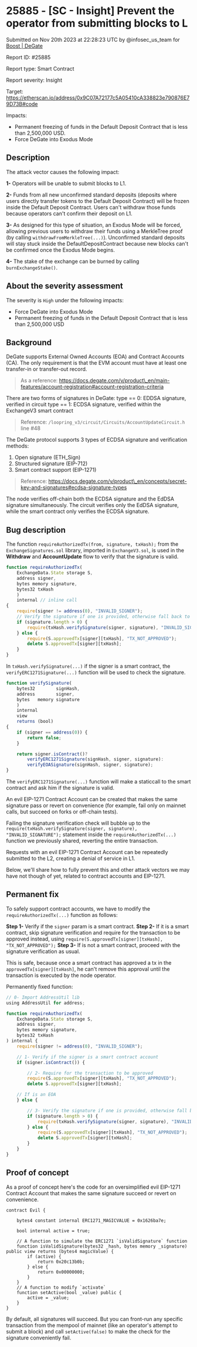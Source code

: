 # 25885 - \[SC - Insight] Prevent the operator from submitting blocks to L

Submitted on Nov 20th 2023 at 22:28:23 UTC by @infosec\_us\_team for [Boost | DeGate](https://immunefi.com/bounty/boosteddegatebugbounty/)

Report ID: #25885

Report type: Smart Contract

Report severity: Insight

Target: https://etherscan.io/address/0x9C07A72177c5A05410cA338823e790876E79D73B#code

Impacts:

* Permanent freezing of funds in the Default Deposit Contract that is less than 2,500,000 USD.
* Force DeGate into Exodus Mode

## Description

The attack vector causes the following impact:

**1-** Operators will be unable to submit blocks to L1.

**2-** Funds from all new unconfirmed standard deposits (deposits where users directly transfer tokens to the Default Deposit Contract) will be frozen inside the Default Deposit Contract. Users can't withdraw those funds because operators can't confirm their deposit on L1.

**3-** As designed for this type of situation, an Exodus Mode will be forced, allowing previous users to withdraw their funds using a MerkleTree proof (by calling `withdrawFromMerkleTree(...)`). Unconfirmed standard deposits will stay stuck inside the DefaultDepositContract because new blocks can't be confirmed once the Exodus Mode begins.

**4-** The stake of the exchange can be burned by calling `burnExchangeStake()`.

## About the severity assessment

The severity is `High` under the following impacts:

* Force DeGate into Exodus Mode
* Permanent freezing of funds in the Default Deposit Contract that is less than 2,500,000 USD

## Background

DeGate supports External Owned Accounts (EOA) and Contract Accounts (CA). The only requirement is that the EVM account must have at least one transfer-in or transfer-out record.

> As a reference: https://docs.degate.com/v/product\_en/main-features/account-registration#account-registration-criteria

There are two forms of signatures in DeGate: type == 0: EDDSA signature, verified in circuit type == 1: ECDSA signature, verified within the ExchangeV3 smart contract

> Reference: `/loopring_v3/circuit/Circuits/AccountUpdateCircuit.h` line #48

The DeGate protocol supports 3 types of ECDSA signature and verification methods:

1. Open signature (ETH\_Sign)
2. Structured signature (EIP-712)
3. Smart contract support (EIP-1271)

> Reference: https://docs.degate.com/v/product\_en/concepts/secret-key-and-signatures#ecdsa-signature-types

The node verifies off-chain both the ECDSA signature and the EdDSA signature simultaneously. The circuit verifies only the EdDSA signature, while the smart contract only verifies the ECDSA signature.

## Bug description

The function `requireAuthorizedTx(from, signature, txHash);` from the `ExchangeSignatures.sol` library, imported in `ExchangeV3.sol`, is used in the **Withdraw** and **AccountUpdate** flow to verify that the signature is valid.

```javascript
function requireAuthorizedTx(
    ExchangeData.State storage S,
    address signer,
    bytes memory signature,
    bytes32 txHash
    )
    internal // inline call
{
    require(signer != address(0), "INVALID_SIGNER");
    // Verify the signature if one is provided, otherwise fall back to an approved tx
    if (signature.length > 0) {
        require(txHash.verifySignature(signer, signature), "INVALID_SIGNATURE");
    } else {
        require(S.approvedTx[signer][txHash], "TX_NOT_APPROVED");
        delete S.approvedTx[signer][txHash];
    }
}
```

In `txHash.verifySignature(...)` if the signer is a smart contract, the `verifyERC1271Signature(...)` function will be used to check the signature.

```javascript
function verifySignature(
    bytes32        signHash,
    address        signer,
    bytes   memory signature
    )
    internal
    view
    returns (bool)
{
    if (signer == address(0)) {
        return false;
    }

    return signer.isContract()?
        verifyERC1271Signature(signHash, signer, signature):
        verifyEOASignature(signHash, signer, signature);
}
```

The `verifyERC1271Signature(...)` function will make a staticcall to the smart contract and ask him if the signature is valid.

An evil EIP-1271 Contract Account can be created that makes the same signature pass or revert on convenience (for example, fail only on mainnet calls, but succeed on forks or off-chain tests).

Failing the signature verification check will bubble up to the `require(txHash.verifySignature(signer, signature), "INVALID_SIGNATURE");` statement inside the `requireAuthorizedTx(...)` function we previously shared, reverting the entire transaction.

Requests with an evil EIP-1271 Contract Account can be repeatedly submitted to the L2, creating a denial of service in L1.

Below, we'll share how to fully prevent this and other attack vectors we may have not though of yet, related to contract accounts and EIP-1271.

## Permanent fix

To safely support contract accounts, we have to modify the `requireAuthorizedTx(...)` function as follows:

**Step 1-** Verify if the `signer` param is a smart contract. **Step 2-** If it is a smart contract, skip signature verification and require for the transaction to be approved instead, using `require(S.approvedTx[signer][txHash], "TX_NOT_APPROVED");` **Step 3-** If is not a smart contract, proceed with the signature verification as usual.

This is safe, because once a smart contract has approved a tx in the `approvedTx[signer][txHash]`, he can't remove this approval until the transaction is executed by the node operator.

Permanently fixed function:

```javascript
// 0- Import AddressUtil lib
using AddressUtil for address;

function requireAuthorizedTx(
    ExchangeData.State storage S,
    address signer,
    bytes memory signature,
    bytes32 txHash
) internal {
    require(signer != address(0), "INVALID_SIGNER");

    // 1- Verify if the signer is a smart contract account
    if (signer.isContract()) {

        // 2- Require for the transaction to be approved
        require(S.approvedTx[signer][txHash], "TX_NOT_APPROVED");
        delete S.approvedTx[signer][txHash];

    // If is an EOA
    } else {

        // 3- Verify the signature if one is provided, otherwise fall back to an approved tx
        if (signature.length > 0) {
            require(txHash.verifySignature(signer, signature), "INVALID_SIGNATURE");
        } else {
            require(S.approvedTx[signer][txHash], "TX_NOT_APPROVED");
            delete S.approvedTx[signer][txHash];
        }
    }
}
```

## Proof of concept

As a proof of concept here's the code for an oversimplified evil EIP-1271 Contract Account that makes the same signature succeed or revert on convenience.

```solidity
contract Evil {

    bytes4 constant internal ERC1271_MAGICVALUE = 0x1626ba7e;

    bool internal active = true;

    // A function to simulate the ERC1271 `isValidSignature` function
    function isValidSignature(bytes32 _hash, bytes memory _signature) public view returns (bytes4 magicValue) {
        if (active) {
            return 0x20c13b0b;
        } else {
            return 0x00000000;
        }
    }
    // A function to modify `activate`
    function setActive(bool _value) public {
        active = _value;
    }
}
```

By default, all signatures will succeed. But you can front-run any specific transaction from the mempool of mainnet (like an operator's attempt to submit a block) and call `setActive(false)` to make the check for the signature conveniently fail.
